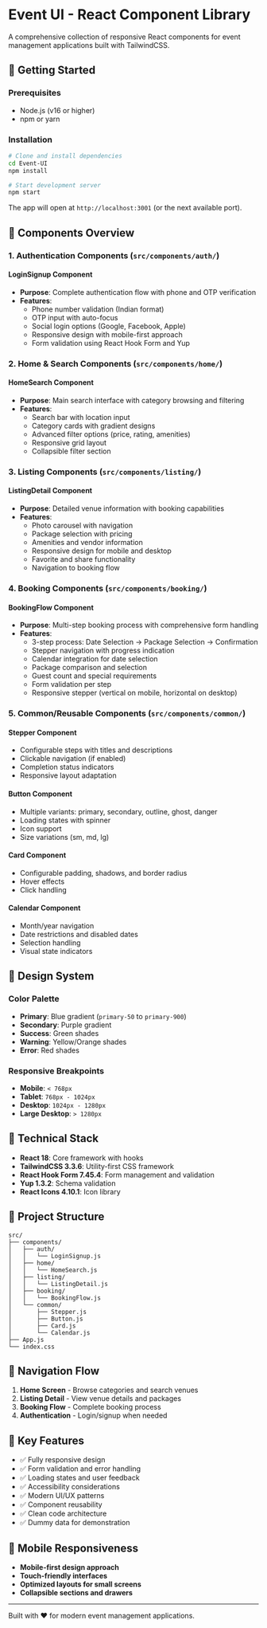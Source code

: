 # Event UI - React Component Library

A comprehensive collection of responsive React components for event management applications built with TailwindCSS.

## 🚀 Getting Started

### Prerequisites
- Node.js (v16 or higher)
- npm or yarn

### Installation
```bash
# Clone and install dependencies
cd Event-UI
npm install

# Start development server
npm start
```

The app will open at `http://localhost:3001` (or the next available port).

## 📱 Components Overview

### 1. Authentication Components (`src/components/auth/`)

#### LoginSignup Component
- **Purpose**: Complete authentication flow with phone and OTP verification
- **Features**:
  - Phone number validation (Indian format)
  - OTP input with auto-focus
  - Social login options (Google, Facebook, Apple)
  - Responsive design with mobile-first approach
  - Form validation using React Hook Form and Yup

### 2. Home & Search Components (`src/components/home/`)

#### HomeSearch Component
- **Purpose**: Main search interface with category browsing and filtering
- **Features**:
  - Search bar with location input
  - Category cards with gradient designs
  - Advanced filter options (price, rating, amenities)
  - Responsive grid layout
  - Collapsible filter section

### 3. Listing Components (`src/components/listing/`)

#### ListingDetail Component
- **Purpose**: Detailed venue information with booking capabilities
- **Features**:
  - Photo carousel with navigation
  - Package selection with pricing
  - Amenities and vendor information
  - Responsive design for mobile and desktop
  - Favorite and share functionality
  - Navigation to booking flow

### 4. Booking Components (`src/components/booking/`)

#### BookingFlow Component
- **Purpose**: Multi-step booking process with comprehensive form handling
- **Features**:
  - 3-step process: Date Selection → Package Selection → Confirmation
  - Stepper navigation with progress indication
  - Calendar integration for date selection
  - Package comparison and selection
  - Guest count and special requirements
  - Form validation per step
  - Responsive stepper (vertical on mobile, horizontal on desktop)

### 5. Common/Reusable Components (`src/components/common/`)

#### Stepper Component
- Configurable steps with titles and descriptions
- Clickable navigation (if enabled)
- Completion status indicators
- Responsive layout adaptation

#### Button Component
- Multiple variants: primary, secondary, outline, ghost, danger
- Loading states with spinner
- Icon support
- Size variations (sm, md, lg)

#### Card Component
- Configurable padding, shadows, and border radius
- Hover effects
- Click handling

#### Calendar Component
- Month/year navigation
- Date restrictions and disabled dates
- Selection handling
- Visual state indicators

## 🎨 Design System

### Color Palette
- **Primary**: Blue gradient (`primary-50` to `primary-900`)
- **Secondary**: Purple gradient
- **Success**: Green shades
- **Warning**: Yellow/Orange shades
- **Error**: Red shades

### Responsive Breakpoints
- **Mobile**: `< 768px`
- **Tablet**: `768px - 1024px`
- **Desktop**: `1024px - 1280px`
- **Large Desktop**: `> 1280px`

## 🔧 Technical Stack

- **React 18**: Core framework with hooks
- **TailwindCSS 3.3.6**: Utility-first CSS framework
- **React Hook Form 7.45.4**: Form management and validation
- **Yup 1.3.2**: Schema validation
- **React Icons 4.10.1**: Icon library

## 📂 Project Structure

```
src/
├── components/
│   ├── auth/
│   │   └── LoginSignup.js
│   ├── home/
│   │   └── HomeSearch.js
│   ├── listing/
│   │   └── ListingDetail.js
│   ├── booking/
│   │   └── BookingFlow.js
│   └── common/
│       ├── Stepper.js
│       ├── Button.js
│       ├── Card.js
│       └── Calendar.js
├── App.js
└── index.css
```

## 🚀 Navigation Flow

1. **Home Screen** - Browse categories and search venues
2. **Listing Detail** - View venue details and packages  
3. **Booking Flow** - Complete booking process
4. **Authentication** - Login/signup when needed

## 🎯 Key Features

- ✅ Fully responsive design
- ✅ Form validation and error handling
- ✅ Loading states and user feedback
- ✅ Accessibility considerations
- ✅ Modern UI/UX patterns
- ✅ Component reusability
- ✅ Clean code architecture
- ✅ Dummy data for demonstration

## 📱 Mobile Responsiveness

- **Mobile-first design approach**
- **Touch-friendly interfaces**  
- **Optimized layouts for small screens**
- **Collapsible sections and drawers**

---

Built with ❤️ for modern event management applications.